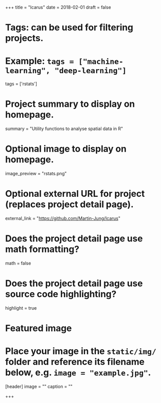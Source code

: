 +++
title = "Icarus"
date = 2018-02-01
draft = false

# Tags: can be used for filtering projects.
# Example: `tags = ["machine-learning", "deep-learning"]`
tags = ['rstats']

# Project summary to display on homepage.
summary = "Utility functions to analyse spatial data in R"

# Optional image to display on homepage.
image_preview = "rstats.png"

# Optional external URL for project (replaces project detail page).
external_link = "https://github.com/Martin-Jung/Icarus"

# Does the project detail page use math formatting?
math = false

# Does the project detail page use source code highlighting?
highlight = true

# Featured image
# Place your image in the `static/img/` folder and reference its filename below, e.g. `image = "example.jpg"`.
[header]
image = ""
caption = ""

+++
